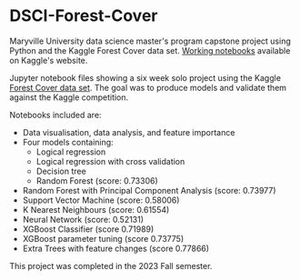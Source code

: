 # DSCI-Forest-Cover
Maryville University data science master's program capstone project using Python and the Kaggle Forest Cover data set. [Working notebooks](https://www.kaggle.com/code/alisonhawke/dsci-598-final-submission) available on Kaggle's website.

Jupyter notebook files showing a six week solo project using the Kaggle [Forest Cover data set](https://www.kaggle.com/competitions/forest-cover-type-prediction). The goal was to produce models and validate them against the Kaggle competition.

Notebooks included are:

* Data visualisation, data analysis, and feature importance
* Four models containing:
    * Logical regression
    * Logical regression with cross validation
    * Decision tree
    * Random Forest (score: 0.73306)
* Random Forest with Principal Component Analysis (score: 0.73977)
* Support Vector Machine (score: 0.58006)
* K Nearest Neighbours (score: 0.61554)
* Neural Network (score: 0.52131)
* XGBoost Classifier (score 0.71989)
* XGBoost parameter tuning (score 0.73775)
* Extra Trees with feature changes (score 0.77866)

This project was completed in the 2023 Fall semester.
